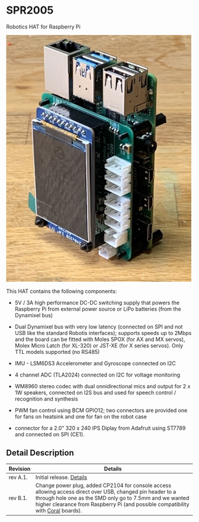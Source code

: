 # SPR2005

Robotics HAT for Raspberry Pi

<img src="./imgs/rev1-iso-TFT.jpg?raw=true" width="500px">

This HAT contains the following components:

- 5V / 3A high performance DC-DC switching supply that powers the
  Raspberry Pi from external power source or LiPo batteries
  (from the Dynamixel bus)
  
- Dual Dynamixel bus with very low latency (connected on SPI and
  not USB like the standard Robotis interfaces); supports speeds
  up to 2Mbps and the board can be fitted with Moles SPOX (for
  AX and MX servos), Molex Micro Latch (for XL-320) or JST-XE
  (for X series servos). Only TTL models supported (no RS485)
  
  
- IMU - LSM6DS3 Accelerometer and Gyroscope connected on I2C
 
- 4 channel ADC (TLA2024) connected on I2C for voltage monitoring

- WM8960 stereo codec with dual onnidirectional mics and output
  for 2 x 1W speakers, connected on I2S bus and used for speech
  control / recognition and synthesis
  
- PWM fan control using BCM GPIO12; two connectors are provided
  one for fans on heatsink and one for fan on the robot case
  
- connector for a 2.0" 320 x 240 IPS Diplay from Adafruit using
  ST7789 and connected on SPI (CE1).

## Detail Description

Revision  | Details
----------| -------
rev A.1.  | Initial release. [Details](REV1.md)
rev B.1.  | Change power plug, added CP2104 for console access allowing access direct over USB, changed pin header to a through hole one as the SMD only go to 7.5mm and we wanted higher clearance from Raspberry Pi (and possible compatibility with [Coral](https://coral.ai/products/dev-board/) boards).
